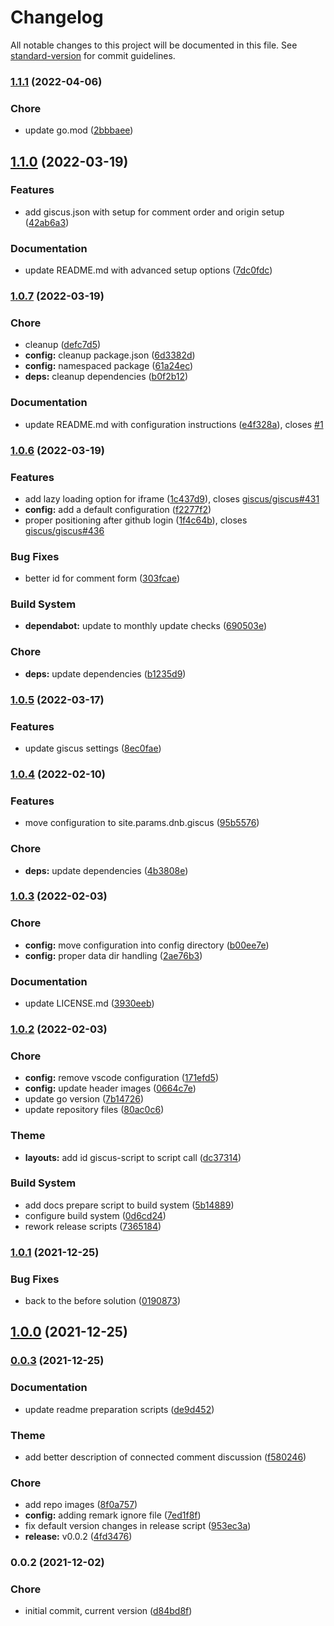 # Changelog

All notable changes to this project will be documented in this file. See [standard-version](https://github.com/conventional-changelog/standard-version) for commit guidelines.

### [1.1.1](https://github.com/dnb-org/dnb-hugo-giscus/compare/v1.1.0...v1.1.1) (2022-04-06)


### Chore

* update go.mod ([2bbbaee](https://github.com/dnb-org/dnb-hugo-giscus/commit/2bbbaeedff3690d28ec0c54f42eb327a5c68a3d3))

## [1.1.0](https://github.com/dnb-org/dnb-hugo-giscus/compare/v1.0.7...v1.1.0) (2022-03-19)


### Features

* add giscus.json with setup for comment order and origin setup ([42ab6a3](https://github.com/dnb-org/dnb-hugo-giscus/commit/42ab6a38f21f1ccd83955673984c884ff31bac33))


### Documentation

* update README.md with advanced setup options ([7dc0fdc](https://github.com/dnb-org/dnb-hugo-giscus/commit/7dc0fdc4956d814162d1cc8ee5836e9e5ed107d0))

### [1.0.7](https://github.com/dnb-org/dnb-hugo-giscus/compare/v1.0.6...v1.0.7) (2022-03-19)


### Chore

* cleanup ([defc7d5](https://github.com/dnb-org/dnb-hugo-giscus/commit/defc7d5b689d03898a91edd76ee605a321310df6))
* **config:** cleanup package.json ([6d3382d](https://github.com/dnb-org/dnb-hugo-giscus/commit/6d3382d73fba2cf989c80b99e929f9b5bab6d589))
* **config:** namespaced package ([61a24ec](https://github.com/dnb-org/dnb-hugo-giscus/commit/61a24ec0628864057d5a808caa20428d1dd9c3fe))
* **deps:** cleanup dependencies ([b0f2b12](https://github.com/dnb-org/dnb-hugo-giscus/commit/b0f2b12c2bf446a164ed5645a945e7e8553cfc49))


### Documentation

* update README.md with configuration instructions ([e4f328a](https://github.com/dnb-org/dnb-hugo-giscus/commit/e4f328aa9ed5af4fa11a85c1d73e30525a255ae4)), closes [#1](https://github.com/dnb-org/dnb-hugo-giscus/issues/1)

### [1.0.6](https://github.com/dnb-org/dnb-hugo-giscus/compare/v1.0.5...v1.0.6) (2022-03-19)


### Features

* add lazy loading option for iframe ([1c437d9](https://github.com/dnb-org/dnb-hugo-giscus/commit/1c437d96f4f8dd06b104dbf331a4c594d74a07c5)), closes [giscus/giscus#431](https://github.com/giscus/giscus/issues/431)
* **config:** add a default configuration ([f2277f2](https://github.com/dnb-org/dnb-hugo-giscus/commit/f2277f2e299069005f9b094e4e45bd827d292087))
* proper positioning after github login ([1f4c64b](https://github.com/dnb-org/dnb-hugo-giscus/commit/1f4c64b5216df0d183299564a216ebae7f986156)), closes [giscus/giscus#436](https://github.com/giscus/giscus/issues/436)


### Bug Fixes

* better id for comment form ([303fcae](https://github.com/dnb-org/dnb-hugo-giscus/commit/303fcae933af3a2f8743d41b9ba9fa9c6055ec8e))


### Build System

* **dependabot:** update to monthly update checks ([690503e](https://github.com/dnb-org/dnb-hugo-giscus/commit/690503eee5dad8f4bffa4888e93b993859b21144))


### Chore

* **deps:** update dependencies ([b1235d9](https://github.com/dnb-org/dnb-hugo-giscus/commit/b1235d97ee14ae5f22a7e1bf291f17da0e47b663))

### [1.0.5](https://github.com/dnb-org/dnb-hugo-giscus/compare/v1.0.4...v1.0.5) (2022-03-17)


### Features

* update giscus settings ([8ec0fae](https://github.com/dnb-org/dnb-hugo-giscus/commit/8ec0fae616bae1e4e8c004a9bed5bb609fe22bf0))

### [1.0.4](https://github.com/dnb-org/dnb-hugo-giscus/compare/v1.0.3...v1.0.4) (2022-02-10)


### Features

* move configuration to site.params.dnb.giscus ([95b5576](https://github.com/dnb-org/dnb-hugo-giscus/commit/95b55768f6ea36cf4f789a6614e0e6f20f37fce4))


### Chore

* **deps:** update dependencies ([4b3808e](https://github.com/dnb-org/dnb-hugo-giscus/commit/4b3808e99cdc15adabaa63545db73ee53e6b86f6))

### [1.0.3](https://github.com/dnb-org/dnb-hugo-giscus/compare/v1.0.2...v1.0.3) (2022-02-03)


### Chore

* **config:** move configuration into config directory ([b00ee7e](https://github.com/dnb-org/dnb-hugo-giscus/commit/b00ee7ebb402f0cb9256e0b750fbc21d0d25c628))
* **config:** proper data dir handling ([2ae76b3](https://github.com/dnb-org/dnb-hugo-giscus/commit/2ae76b386f6b5e69aebdc1e4f2b9177d3a3ec0fe))


### Documentation

* update LICENSE.md ([3930eeb](https://github.com/dnb-org/dnb-hugo-giscus/commit/3930eeb2e4af3bab26d2d7a91c78de85c90297be))

### [1.0.2](https://github.com/dnb-org/dnb-hugo-giscus/compare/v1.0.1...v1.0.2) (2022-02-03)


### Chore

* **config:** remove vscode configuration ([171efd5](https://github.com/dnb-org/dnb-hugo-giscus/commit/171efd5fa8f0b10fe76358c76222a80ee2e6909d))
* **config:** update header images ([0664c7e](https://github.com/dnb-org/dnb-hugo-giscus/commit/0664c7ebdcbd6df949ff92c2d1346dd2ff106ee3))
* update go version ([7b14726](https://github.com/dnb-org/dnb-hugo-giscus/commit/7b147268815c5c79a4d583ec98d54939af22f43e))
* update repository files ([80ac0c6](https://github.com/dnb-org/dnb-hugo-giscus/commit/80ac0c65fc047388de3b9cc5d9ade6425dab8f2f))


### Theme

* **layouts:** add id giscus-script to script call ([dc37314](https://github.com/dnb-org/dnb-hugo-giscus/commit/dc3731465b41323d5895f20d79b98bb6b5d05100))


### Build System

* add docs prepare script to build system ([5b14889](https://github.com/dnb-org/dnb-hugo-giscus/commit/5b14889b04d59e01fd7478152d7102fd835c95ed))
* configure build system ([0d6cd24](https://github.com/dnb-org/dnb-hugo-giscus/commit/0d6cd241f1a2812aa6ef95e7dfd58b6d3d46bb3f))
* rework release scripts ([7365184](https://github.com/dnb-org/dnb-hugo-giscus/commit/73651845973aa24b0d1ab24d53da91a9e80fd2d1))

### [1.0.1](https://github.com/dnb-org/dnb-hugo-giscus/compare/v1.0.0...v1.0.1) (2021-12-25)


### Bug Fixes

* back to the before solution ([0190873](https://github.com/dnb-org/dnb-hugo-giscus/commit/0190873f8ae32371be46400bc07a404bac0510ff))

## [1.0.0](https://github.com/dnb-org/dnb-hugo-giscus/compare/v0.0.3...v1.0.0) (2021-12-25)

### [0.0.3](https://github.com/dnb-org/dnb-hugo-giscus/compare/v0.0.2...v0.0.3) (2021-12-25)


### Documentation

* update readme preparation scripts ([de9d452](https://github.com/dnb-org/dnb-hugo-giscus/commit/de9d452a2d70a8b0ffd8fe2dec520be5e6044f05))


### Theme

* add better description of connected comment discussion ([f580246](https://github.com/dnb-org/dnb-hugo-giscus/commit/f580246fee19ab852169510a06e8026d00860161))


### Chore

* add repo images ([8f0a757](https://github.com/dnb-org/dnb-hugo-giscus/commit/8f0a75742551d04dce39416c1f96cf2aaec849f0))
* **config:** adding remark ignore file ([7ed1f8f](https://github.com/dnb-org/dnb-hugo-giscus/commit/7ed1f8f2e4cbe7ad59b0130723b49c6495de4e22))
* fix default version changes in release script ([953ec3a](https://github.com/dnb-org/dnb-hugo-giscus/commit/953ec3aed208368b1493e3d2bc28e7fcbcfef49c))
* **release:** v0.0.2 ([4fd3476](https://github.com/dnb-org/dnb-hugo-giscus/commit/4fd3476b395336b4d054ff17886dc1fdccff9b11))

### 0.0.2 (2021-12-02)


### Chore

* initial commit, current version ([d84bd8f](https://github.com/dnb-org/dnb-hugo-giscus/commit/d84bd8fd7ca45bdbc386539e662d6bed60712520))
